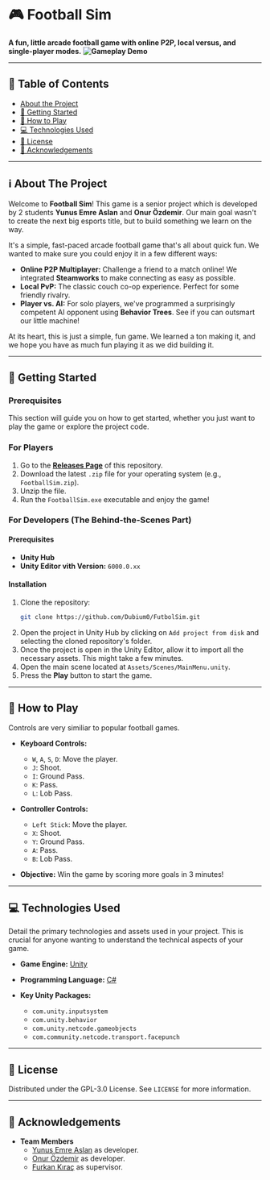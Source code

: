 # 🎮 Football Sim

**A fun, little arcade football game with online P2P, local versus, and single-player modes.**
**![Gameplay Demo](images/footballSim.gif)**

---
## 📖 Table of Contents

* [About the Project](#about-the-project)
* [🚀 Getting Started](#getting-started)
* [🔧 How to Play](#how-to-play)
* [💻 Technologies Used](#technologies-used)
* [📄 License](#license)
* [🙏 Acknowledgements](#acknowledgements)

---

## <a name="about-the-project"></a>ℹ️ About The Project

Welcome to **Football Sim**! This game is a senior project which is developed by 2 students **Yunus Emre Aslan** and **Onur Özdemir**. Our main goal wasn't to create the next big esports title, but to build something we learn on the way.

It's a simple, fast-paced arcade football game that's all about quick fun. We wanted to make sure you could enjoy it in a few different ways:

* **Online P2P Multiplayer:** Challenge a friend to a match online! We integrated **Steamworks** to make connecting as easy as possible.
* **Local PvP:** The classic couch co-op experience. Perfect for some friendly rivalry.
* **Player vs. AI:** For solo players, we've programmed a surprisingly competent AI opponent using **Behavior Trees**. See if you can outsmart our little machine!

At its heart, this is just a simple, fun game. We learned a ton making it, and we hope you have as much fun playing it as we did building it.

---

## <a name="getting-started"></a>🚀 Getting Started


### Prerequisites
This section will guide you on how to get started, whether you just want to play the game or explore the project code.

### <a name="for-players"></a>For Players

1.  Go to the [**Releases Page**](https://github.com/Dubium0/FutbolSim/releases) of this repository.
2.  Download the latest `.zip` file for your operating system (e.g., `FootballSim.zip`).
3.  Unzip the file.
4.  Run the `FootballSim.exe` executable and enjoy the game!

### <a name="for-developers"></a>For Developers (The Behind-the-Scenes Part)

#### Prerequisites

* **Unity Hub**
* **Unity Editor vith Version:** `6000.0.xx`

#### Installation

1.  Clone the repository:
    ```sh
    git clone https://github.com/Dubium0/FutbolSim.git
    ```
2.  Open the project in Unity Hub by clicking on `Add project from disk` and selecting the cloned repository's folder.
3.  Once the project is open in the Unity Editor, allow it to import all the necessary assets. This might take a few minutes.
4.  Open the main scene located at `Assets/Scenes/MainMenu.unity`.
5.  Press the **Play** button to start the game.

---

## <a name="how-to-play"></a>🔧 How to Play

Controls are very similiar to popular football games.

* **Keyboard Controls:**
    
    * `W`, `A`, `S`, `D`: Move the player.
    * `J`: Shoot.
    * `I`: Ground Pass.
    * `K`: Pass.
    * `L`: Lob Pass.

* **Controller Controls:**
    
    * `Left Stick`: Move the player.
    * `X`: Shoot.
    * `Y`: Ground Pass.
    * `A`: Pass.
    * `B`: Lob Pass.

* **Objective:** Win the game by scoring more goals in 3 minutes!
---

## <a name="technologies-used"></a>💻 Technologies Used

Detail the primary technologies and assets used in your project. This is crucial for anyone wanting to understand the technical aspects of your game.

* **Game Engine:** [Unity](https://unity.com/)
* **Programming Language:** [C#](https://docs.microsoft.com/en-us/dotnet/csharp/)

* **Key Unity Packages:**
    * `com.unity.inputsystem`
    * `com.unity.behavior`
    * `com.unity.netcode.gameobjects`
    * `com.community.netcode.transport.facepunch`

---


## <a name="license"></a>📄 License

Distributed under the GPL-3.0 License. See `LICENSE` for more information.

---

## <a name="acknowledgements"></a>🙏 Acknowledgements

* **Team Members**
    * [Yunus Emre Aslan](https://github.com/Dubium0) as developer.
    * [Onur Özdemir](https://github.com/OnurOzdemir0) as developer.
    * [Furkan Kıraç](https://github.com/furkankirac) as supervisor.

